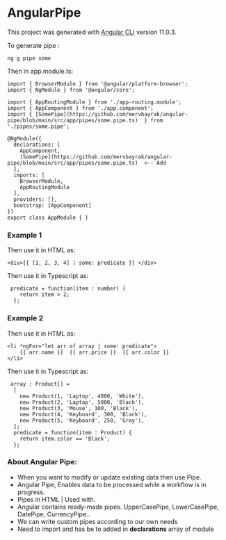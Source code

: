 # AngularPipe

This project was generated with [Angular CLI](https://github.com/angular/angular-cli) version 11.0.3.

To generate pipe :

```
ng g pipe some
```
Then in app.module.ts:

```
import { BrowserModule } from '@angular/platform-browser';
import { NgModule } from '@angular/core';

import { AppRoutingModule } from './app-routing.module';
import { AppComponent } from './app.component';
import { [SomePipe](https://github.com/mervbayrak/angular-pipe/blob/main/src/app/pipes/some.pipe.ts)  } from './pipes/some.pipe';

@NgModule({
  declarations: [
    AppComponent,
    [SomePipe](https://github.com/mervbayrak/angular-pipe/blob/main/src/app/pipes/some.pipe.ts)  <-- Add 
  ],
  imports: [
    BrowserModule,
    AppRoutingModule
  ],
  providers: [],
  bootstrap: [AppComponent]
})
export class AppModule { }

```

###  Example 1
Then use it in HTML as:

```
<div>{{ [1, 2, 3, 4] | some: predicate }} </div>
```
Then use it in Typescript as:

```
 predicate = function(item : number) {
    return item > 2;
  };
```


###  Example 2
Then use it in HTML as:

```
<li *ngFor="let arr of array | some: predicate">
    {{ arr.name }}  {{ arr.price }}  {{ arr.color }}
</li>
```
Then use it in Typescript as:

```
 array : Product[] = 
  [
    new Product(1, 'Laptop', 4000, 'White'), 
    new Product(2, 'Laptop', 5000, 'Black'), 
    new Product(3, 'Mouse', 100, 'Black'), 
    new Product(4, 'Keyboard', 300, 'Black'),
    new Product(5, 'Keyboard', 250, 'Gray'),
  ];
  predicate = function(item : Product) {
    return item.color == 'Black';
  };
```
### About Angular Pipe:
<div>
  <ul>
    <li>When you want to modify or update existing data then use Pipe.</li>
    <li>Angular Pipe, Enables data to be processed while a workflow is in progress.</li>
    <li>Pipes in HTML | Used with.</li>
    <li>Angular contains ready-made pipes. UpperCasePipe, LowerCasePipe, DatePipe, CurrencyPipe..</li>
    <li>We can write custom pipes according to our own needs</li>
    <li>Need to import and has be to added in <b>declarations</b> array of module</li>
  </ul>
</div>
